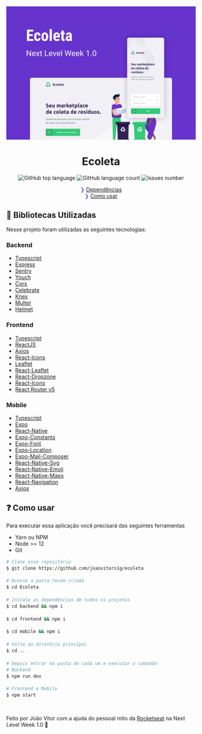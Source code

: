 <h1 align="center">
    <img alt="Next Level Week Ecoleta" src="https://raw.githubusercontent.com/joaovitors1g/ecoleta/master/.github/capa.png" />
    <br>
    <br>
    Ecoleta
</h1>

<p align="center">
  <img alt="GitHub top language" src="https://img.shields.io/github/languages/top/joaovitors1g/ecoleta.svg">

  <img alt="GitHub language count" src="https://img.shields.io/github/languages/count/joaovitors1g/ecoleta.svg">

  <img alt="Issues number" src="https://img.shields.io/github/issues/joaovitors1g/ecoleta">
</p>

<p align="center" style="color: #7159c1;">
  ❯ <a href="#receipt-bibliotecas-utilizadas">Dependências</a><br>
  ❯ <a href="#question-como-usar">Como usar</a><br>
</p>

## :receipt: Bibliotecas Utilizadas

Nesse projeto foram utilizadas as seguintes tecnologias:

### Backend

- [Typescript](https://www.typescriptlang.org/)
- [Express](https://expressjs.com/)
- [Sentry](https://sentry.io)
- [Youch](https://github.com/poppinss/youch)
- [Cors](https://expressjs.com/en/resources/middleware/cors.html)
- [Celebrate](https://github.com/arb/celebrate)
- [Knex](https://knexjs.org/)
- [Multer](https://github.com/expressjs/multer)
- [Helmet](https://helmetjs.github.io/)

### Frontend

- [Typescript](https://www.typescriptlang.org/)
- [ReactJS](https://reactjs.org/)
- [Axios](https://github.com/axios/axios)
- [React-Icons](https://react-icons.netlify.com/)
- [Leaflet](https://leafletjs.com/)
- [React-Leaflet](https://react-leaflet.js.org/)
- [React-Dropzone](https://react-dropzone.js.org/)
- [React-Icons](https://react-icons.netlify.com/)
- [React Router v5](https://github.com/ReactTraining/react-router)

### Mobile

- [Typescript](https://www.typescriptlang.org/)
- [Expo](https://expo.io)
- [React-Native](https://reactnative.dev/)
- [Expo-Constants](https://docs.expo.io/versions/latest/sdk/constants/)
- [Expo-Font](https://docs.expo.io/versions/latest/sdk/font/)
- [Expo-Location](https://docs.expo.io/versions/latest/sdk/location/)
- [Expo-Mail-Composer](https://docs.expo.io/versions/latest/sdk/mail-composer/)
- [React-Native-Svg](https://github.com/react-native-community/react-native-svg)
- [React-Native-Emoji](https://github.com/EricPKerr/react-native-emoji)
- [React-Native-Maps](https://github.com/react-native-community/react-native-maps)
- [React-Navigation](https://reactnavigation.org/)
- [Axios](https://github.com/axios/axios)

## :question: Como usar

Para executar essa aplicação você precisará das seguintes ferramentas

- Yarn ou NPM
- Node >= 12
- Git

```bash
# Clone esse repositório
$ git clone https://github.com/joaovitors1g/ecoleta

# Acesse a pasta recem criada
$ cd Ecoleta

# Instale as dependências de todos os projetos
$ cd backend && npm i

$ cd frontend && npm i

$ cd mobile && npm i

# Volte ao diretório principal
$ cd ..

# Depois entrar na pasta de cada um e executar o comando
# Backend
$ npm run dev

# Frontend e Mobile
$ npm start
```

<br>

Feito por João Vitor com a ajuda do pessoal mito da [Rocketseat](https://github.com/Rocketseat) na Next Level Week 1.0 💜

